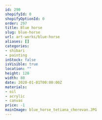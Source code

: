 ```yaml
---
id: 290
shopifyId: 0
shopifyOptionId: 0
order: 297
title: Blue horse
slug: blue-horse
url: art-works/blue-horse
aliases: []
categories:
- shibari
- painting
inStock: false
isVisible: true
location: ""
height: 120
width: 80
date: 2020-01-01T00:00:00Z
materials:
- oil
- acrylic
- canvas
price: -1
mainImage: blue_horse_tetiana_cherevan.JPG
---
```

